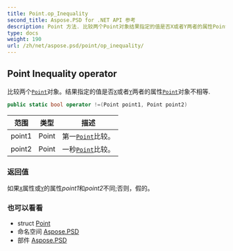 ```yaml
---
title: Point.op_Inequality
second_title: Aspose.PSD for .NET API 参考
description: Point 方法. 比较两个Point对象结果指定的值是否X或者Y两者的属性Point对象不相等.
type: docs
weight: 190
url: /zh/net/aspose.psd/point/op_inequality/
---
```

## Point Inequality operator

比较两个[`Point`](../)对象。结果指定的值是否[`X`](../x/)或者[`Y`](../y/)两者的属性[`Point`](../)对象不相等.

```csharp
public static bool operator !=(Point point1, Point point2)
```

| 范围 | 类型 | 描述 |
| --- | --- | --- |
| point1 | Point | 第一[`Point`](../)比较。 |
| point2 | Point | 一秒[`Point`](../)比较。 |

### 返回值

如果[`X`](../x/)属性或[`Y`](../y/)的属性*point1*和*point2*不同;否则，假的。

### 也可以看看

* struct [Point](../)
* 命名空间 [Aspose.PSD](../../point/)
* 部件 [Aspose.PSD](../../../)


